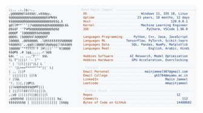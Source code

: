 <picture>
  <source srcset="https://raw.githubusercontent.com/mmazinjameel/mmazinjameel/main/dark_mode.svg?v=1758139854" media="(prefers-color-scheme: dark)">
  <img src="https://raw.githubusercontent.com/mmazinjameel/mmazinjameel/main/light_mode.svg?v=1758139854">
</picture>
